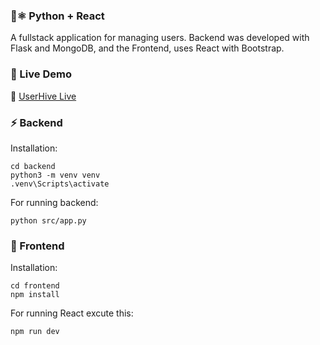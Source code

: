 

### 🐍⚛️ Python + React
A fullstack application for managing users. Backend was developed with Flask and MongoDB, and the Frontend, uses React with Bootstrap. 

### 🚀 Live Demo  
🔗 [UserHive Live](https://userhive.onrender.com/)

### ⚡️ Backend
Installation:
```
cd backend
python3 -m venv venv
.venv\Scripts\activate
```

For running backend:
```
python src/app.py
```

### 🎨 Frontend
Installation:
```
cd frontend
npm install
```

For running React excute this:
```
npm run dev
```


